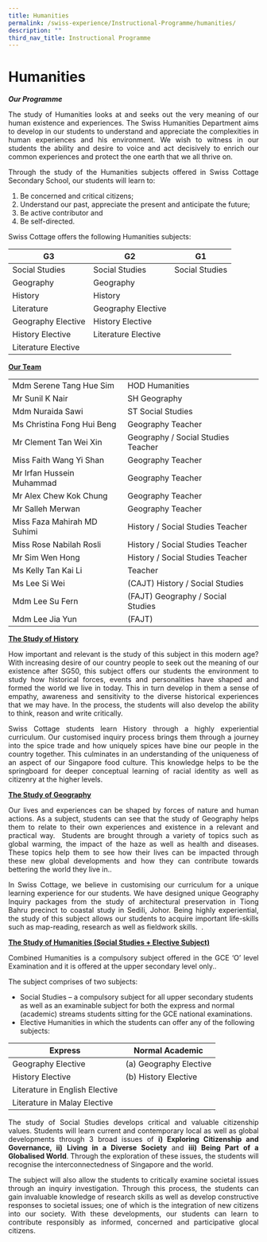 ```yaml
---
title: Humanities
permalink: /swiss-experience/Instructional-Programme/humanities/
description: ""
third_nav_title: Instructional Programme
---
```

# Humanities

**_Our Programme_**

<p style="text-align: justify;">The study of Humanities looks at and seeks out the very meaning of our human existence and experiences. The Swiss Humanities Department aims to develop in our students to understand and appreciate the complexities in human experiences and his environment. We wish to witness in our students the ability and desire to voice and act decisively to enrich our common experiences and protect the one earth that we all thrive on.</p>

<p style="text-align: justify;">Through the study of the Humanities subjects offered in Swiss Cottage Secondary School, our students will learn to:</p>

1.  Be concerned and critical citizens;
2.  Understand our past, appreciate the present and anticipate the future;
3.  Be active contributor and
4.  Be self-directed.

Swiss Cottage offers the following Humanities subjects:

| G3                  | G2                  | G1             |
|---------------------|---------------------|----------------|
| Social Studies      | Social Studies      | Social Studies |
| Geography           | Geography           |                |
| History             | History             |                |
| Literature          | Geography Elective  |                |
| Geography Elective  | History Elective    |                |
| History Elective    | Literature Elective |                |
| Literature Elective |                     |                |

<b><u>Our Team</u></b>

|  |  |
|---|---|
| Mdm Serene Tang Hue Sim | HOD Humanities |
| Mr Sunil K Nair | SH Geography |
| Mdm Nuraida Sawi | ST Social Studies |
| Ms Christina Fong Hui Beng | Geography Teacher |
| Mr Clement Tan Wei Xin | Geography / Social Studies Teacher |
| Miss Faith Wang Yi Shan | Geography Teacher |
| Mr Irfan Hussein Muhammad | Geography Teacher |
| Mr Alex Chew Kok Chung | Geography Teacher |
| Mr Salleh Merwan | Geography Teacher |
| Miss Faza Mahirah MD Suhimi | History / Social Studies Teacher |
| Miss Rose Nabilah Rosli | History / Social Studies Teacher |
| Mr Sim Wen Hong | History / Social Studies Teacher |
| Ms Kelly Tan Kai Li | Teacher |
| Ms Lee Si Wei | (CAJT) History / Social Studies |
| Mdm Lee Su Fern | (FAJT) Geography / Social Studies |
| Mdm Lee Jia Yun | (FAJT)  |

<b><u>The Study of History</u></b>

<p style="text-align: justify;">How important and relevant is the study of this subject in this modern age? With increasing desire of our country people to seek out the meaning of our existence after SG50, this subject offers our students the environment to study how historical forces, events and personalities have shaped and formed the world we live in today. This in turn develop in them a sense of empathy, awareness and sensitivity to the diverse historical experiences that we may have. In the process, the students will also develop the ability to think, reason and write critically.</p>

<p style="text-align: justify;">Swiss Cottage students learn History through a highly experiential curriculum. Our customised inquiry process brings them through a journey into the spice trade and how uniquely spices have bine our people in the country together. This culminates in an understanding of the uniqueness of an aspect of our Singapore food culture. This knowledge helps to be the springboard for deeper conceptual learning of racial identity as well as citizenry at the higher levels.</p>

<b><u>The Study of Geography</u></b>


<p style="text-align: justify;">Our lives and experiences can be shaped by forces of nature and human actions. As a subject, students can see that the study of Geography helps them to relate to their own experiences and existence in a relevant and practical way.  Students are brought through a variety of topics such as global warming, the impact of the haze as well as health and diseases. These topics help them to see how their lives can be impacted through these new global developments and how they can contribute towards bettering the world they live in..</p>

<p style="text-align: justify;">In Swiss Cottage, we believe in customising our curriculum for a unique learning experience for our students. We have designed unique Geography Inquiry packages from the study of architectural preservation in Tiong Bahru precinct to coastal study in Sedili, Johor. Being highly experiential, the study of this subject allows our students to acquire important life-skills such as map-reading, research as well as fieldwork skills.  .</p>

<b><u>The Study of Humanities (Social Studies + Elective Subject)</u></b>

<p style="text-align: justify;">Combined Humanities is a compulsory subject offered in the GCE ‘O’ level Examination and it is offered at the upper secondary level only..</p>

The subject comprises of two subjects:

*   Social Studies – a compulsory subject for all upper secondary students as well as an examinable subject for both the express and normal (academic) streams students sitting for the GCE national examinations.
*   Elective Humanities in which the students can offer any of the following subjects:


| Express                        | Normal Academic        |
|--------------------------------|------------------------|
| Geography Elective             | (a) Geography Elective |
| History Elective               | (b) History Elective   |
| Literature in English Elective |                        |
| Literature in Malay Elective   |                        |


<p style="text-align: justify;">The study of Social Studies develops critical and valuable citizenship values. Students will learn current and contemporary local as well as global developments through 3 broad issues of <b>i) Exploring Citizenship and Governance, ii) Living in a Diverse Society</b> and <b>iii) Being Part of a Globalised World</b>. Through the exploration of these issues, the students will recognise the interconnectedness of Singapore and the world.</p>

<p style="text-align: justify;">The subject will also allow the students to critically examine societal issues through an inquiry investigation. Through this process, the students can gain invaluable knowledge of research skills as well as develop constructive responses to societal issues; one of which is the integration of new citizens into our society. With these developments, our students can learn to contribute responsibly as informed, concerned and participative glocal citizens.</p>